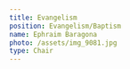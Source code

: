 ```yaml
---
title: Evangelism
position: Evangelism/Baptism
name: Ephraim Baragona
photo: /assets/img_9081.jpg
type: Chair
---
```


